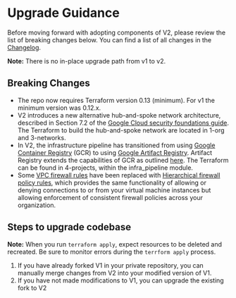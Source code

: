 # Upgrade Guidance

Before moving forward with adopting components of V2, please review the list of
breaking changes below. You can find a list of all changes in the
[Changelog](https://github.com/terraform-google-modules/terraform-example-foundation/blob/master/CHANGELOG.md).

**Note:** There is no in-place upgrade path from v1 to v2.

## Breaking Changes

-  The repo now requires Terraform version 0.13 (minimum). For v1 the minimum version was
   0.12.x.
-  V2 introduces a new alternative hub-and-spoke network architecture,
   described in Section 7.2 of the [Google Cloud security foundations guide](https://services.google.com/fh/files/misc/google-cloud-security-foundations-guide.pdf). The Terraform to build the
   hub-and-spoke network are located in 1-org and 3-networks.
-  In V2, the infrastructure pipeline has transitioned from using 
[Google Container Registry](https://cloud.google.com/container-registry/docs) (GCR) to using [Google Artifact Registry](https://cloud.google.com/artifact-registry/docs). Artifact
   Registry extends the capabilities of GCR as outlined
   [here](https://cloud.google.com/artifact-registry/docs/transition/transition-from-gcr#compare).
   The Terraform can be found in 4-projects, within the infra_pipeline module.
-  Some [VPC firewall rules](https://cloud.google.com/vpc/docs/firewalls) have been replaced with [Hierarchical firewall policy rules](https://cloud.google.com/vpc/docs/firewall-policies), which provides the same functionality of allowing or denying connections to or from your virtual machine instances but allowing enforcement of consistent firewall policies across your organization.

## Steps to upgrade codebase

**Note:** When you run `terraform apply`, expect resources to be deleted and recreated. Be sure
 to monitor errors during the `terrform apply` process.

1. If you have already forked V1 in your private repository, you can
   manually merge changes from V2 into your modified version of V1.
1. If you have not made modifications to V1, you can upgrade the existing
   fork to V2
